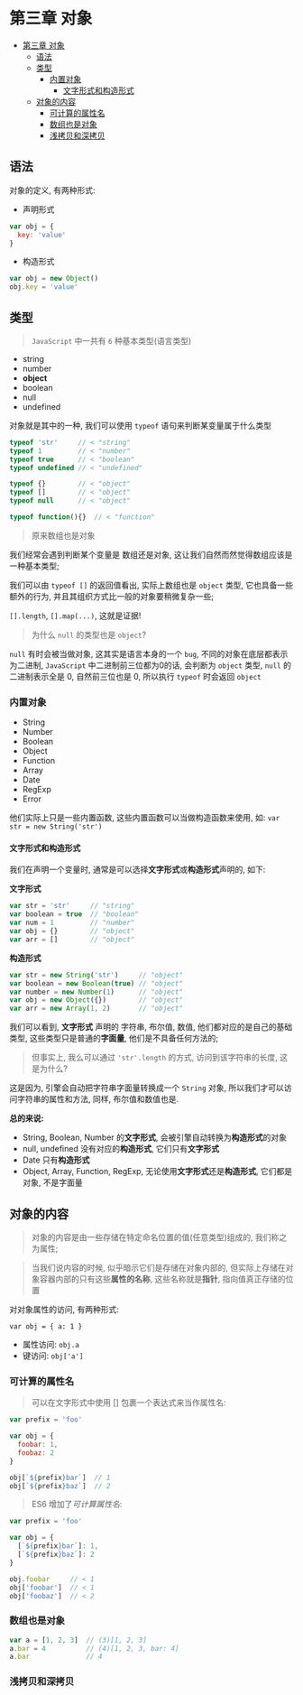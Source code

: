 # 第三章 对象

<!-- TOC -->

- [第三章 对象](#第三章-对象)
  - [语法](#语法)
  - [类型](#类型)
    - [内置对象](#内置对象)
      - [文字形式和构造形式](#文字形式和构造形式)
  - [对象的内容](#对象的内容)
    - [可计算的属性名](#可计算的属性名)
    - [数组也是对象](#数组也是对象)
    - [浅拷贝和深拷贝](#浅拷贝和深拷贝)

<!-- /TOC -->

## 语法

对象的定义, 有两种形式:

- 声明形式

``` javascript
var obj = {
  key: 'value'
}
```

- 构造形式

``` javascript
var obj = new Object()
obj.key = 'value'
```

## 类型

> `JavaScript` 中一共有 `6` 种基本类型(语言类型)

- string
- number
- **object**
- boolean
- null
- undefined

对象就是其中的一种, 我们可以使用 `typeof` 语句来判断某变量属于什么类型

``` javascript
typeof 'str'     // < "string"
typeof 1         // < "number"
typeof true      // < "boolean"
typeof undefined // < "undefined"

typeof {}        // < "object"
typeof []        // < "object"
typeof null      // < "object"

typeof function(){}  // < "function"
```

> 原来数组也是对象

我们经常会遇到判断某个变量是 数组还是对象, 这让我们自然而然觉得数组应该是一种基本类型;

我们可以由 `typeof []` 的返回值看出, 实际上数组也是 `object` 类型, 它也具备一些额外的行为, 并且其组织方式比一般的对象要稍微复杂一些;

`[].length`, `[].map(...)`, 这就是证据!

> 为什么 `null` 的类型也是 `object`?

`null` 有时会被当做对象, 这其实是语言本身的一个 `bug`, 不同的对象在底层都表示为二进制, `JavaScript` 中二进制前三位都为0的话, 会判断为 `object` 类型, `null` 的二进制表示全是 0, 自然前三位也是 0, 所以执行 `typeof` 时会返回 `object`

### 内置对象

- String
- Number
- Boolean
- Object
- Function
- Array
- Date
- RegExp
- Error

他们实际上只是一些内置函数, 这些内置函数可以当做构造函数来使用, 如: `var str = new String('str')`

#### 文字形式和构造形式

我们在声明一个变量时, 通常是可以选择**文字形式**或**构造形式**声明的, 如下:

**文字形式**

``` javascript
var str = 'str'     // "string"
var boolean = true  // "boolean"
var num = 1         // "number"
var obj = {}        // "object"
var arr = []        // "object"
```

**构造形式**

``` javascript
var str = new String('str')     // "object"
var boolean = new Boolean(true) // "object"
var number = new Number(1)      // "object"
var obj = new Object({})        // "object"
var arr = new Array(1, 2)       // "object"
```

我们可以看到, **文字形式** 声明的 字符串, 布尔值, 数值, 他们都对应的是自己的基础类型, 这些类型只是普通的**字面量**, 他们是不具备任何方法的;

> 但事实上, 我么可以通过 `'str'.length` 的方式, 访问到该字符串的长度, 这是为什么?

这是因为, 引擎会自动把字符串字面量转换成一个 `String` 对象, 所以我们才可以访问字符串的属性和方法, 同样, 布尔值和数值也是.

**总的来说:**
- String, Boolean, Number 的**文字形式**, 会被引擎自动转换为**构造形式**的对象
- null, undefined 没有对应的**构造形式**, 它们只有**文字形式**
- Date 只有**构造形式**
- Object, Array, Function, RegExp, 无论使用**文字形式**还是**构造形式**, 它们都是对象, 不是字面量

## 对象的内容

> 对象的内容是由一些存储在特定命名位置的值(任意类型)组成的, 我们称之为属性;

> 当我们说内容的时候, 似乎暗示它们是存储在对象内部的, 但实际上存储在对象容器内部的只有这些**属性的名称**, 这些名称就是**指针**, 指向值真正存储的位置

对对象属性的访问, 有两种形式:

`var obj = { a: 1 }`

- 属性访问: `obj.a`
- 键访问: `obj['a']`

### 可计算的属性名

> 可以在文字形式中使用 [] 包裹一个表达式来当作属性名:

``` javascript
var prefix = 'foo'

var obj = {
  foobar: 1,
  foobaz: 2
}

obj[`${prefix}bar`]  // 1
obj[`${prefix}baz`]  // 2
```

> ES6 增加了*可计算属性名*:

``` javascript
var prefix = 'foo'

var obj = {
  [`${prefix}bar`]: 1,
  [`${prefix}baz`]: 2
}

obj.foobar     // < 1
obj['foobar']  // < 1
obj['foobaz']  // < 2
```

### 数组也是对象

``` javascript
var a = [1, 2, 3]  // (3)[1, 2, 3]
a.bar = 4          // (4)[1, 2, 3, bar: 4]
a.bar              // 4
```

### 浅拷贝和深拷贝
